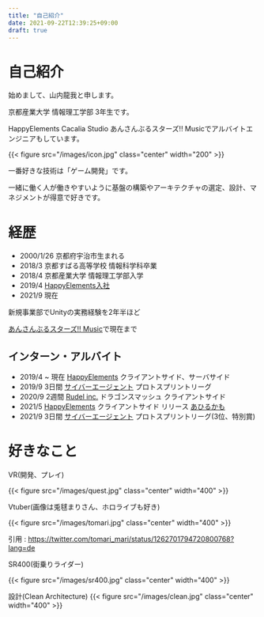 ```yaml
---
title: "自己紹介"
date: 2021-09-22T12:39:25+09:00
draft: true
---
```

# 自己紹介
始めまして、山内龍我と申します。

京都産業大学 情報理工学部 3年生です。

HappyElements Cacalia Studio あんさんぶるスターズ!! Musicでアルバイトエンジニアもしています。

{{< figure src="/images/icon.jpg" class="center" width="200"  >}}

一番好きな技術は「ゲーム開発」です。

一緒に働く人が働きやすいように基盤の構築やアーキテクチャの選定、設計、マネジメントが得意で好きです。


# 経歴

- 2000/1/26 京都府宇治市生まれる
- 2018/3 京都すばる高等学校 情報科学科卒業
- 2018/4 京都産業大学 情報理工学部入学
- 2019/4 [HappyElements入社](https://www.happyelements.co.jp/)
- 2021/9 現在

新規事業部でUnityの実務経験を2年半ほど

[あんさんぶるスターズ!! Music](https://ensemble-stars.jp/)で現在まで

## インターン・アルバイト
- 2019/4 ~ 現在 [HappyElements](https://www.happyelements.co.jp/) クライアントサイド、サーバサイド
- 2019/9 3日間 [サイバーエージェント](https://www.cyberagent.co.jp/) プロトスプリントリーグ
- 2020/9 2週間 [Rudel inc.](https://rudel.jp/) ドラゴンスマッシュ クライアントサイド
- 2021/5 [HappyElements](https://www.happyelements.co.jp/) クライアントサイド リリース [あひるかも](https://apps.apple.com/us/app/%E3%82%A2%E3%83%92%E3%83%AB%E3%81%8B%E3%82%82duckor%20duck/id1565824447)
- 2021/9 3日間 [サイバーエージェント](https://www.cyberagent.co.jp/) プロトスプリントリーグ(3位、特別賞)

# 好きなこと
VR(開発、プレイ)

{{< figure src="/images/quest.jpg" class="center" width="400"  >}}

Vtuber(画像は兎毬まりさん、ホロライブも好き)

{{< figure src="/images/tomari.jpg" class="center" width="400"  >}}

引用 : https://twitter.com/tomari_mari/status/1262701794720800768?lang=de

SR400(街乗りライダー)

{{< figure src="/images/sr400.jpg" class="center" width="400"  >}}

設計(Clean Architecture)
{{< figure src="/images/clean.jpg" class="center" width="400"  >}}
